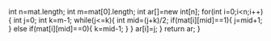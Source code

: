 int n=mat.length;
int m=mat[0].length;
int ar[]=new int[n];
for(int i=0;i<n;i++){
int j=0;
int k=m-1;
while(j<=k){
int mid=(j+k)/2;
if(mat[i][mid]==1){
j=mid+1;
}
else if(mat[i][mid]==0){
k=mid-1;
}
}
ar[i]=j;
}
return ar;
}
